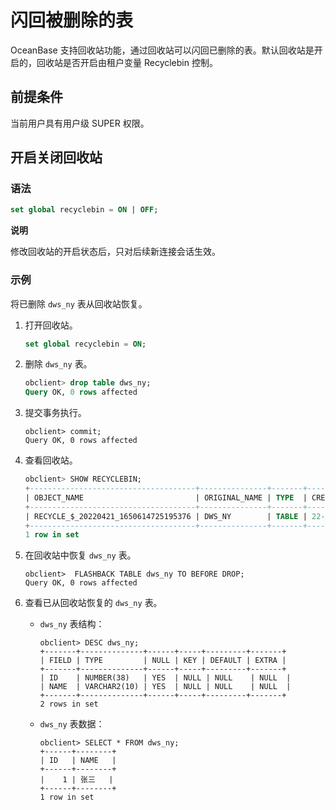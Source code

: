 闪回被删除的表 
============================

OceanBase 支持回收站功能，通过回收站可以闪回已删除的表。默认回收站是开启的，回收站是否开启由租户变量 Recyclebin 控制。

前提条件 
-------------------------

当前用户具有用户级 SUPER 权限。

开启关闭回收站 
----------------------------

### 语法 

```sql
set global recyclebin = ON | OFF;
```


**说明**

修改回收站的开启状态后，只对后续新连接会话生效。

### 示例 

将已删除 `dws_ny` 表从回收站恢复。

1. 打开回收站。

   ```sql
   set global recyclebin = ON;
   ```

   

2. 删除 `dws_ny` 表。

   ```sql
   obclient> drop table dws_ny;
   Query OK, 0 rows affected
   ```

   

3. 提交事务执行。

   ```unknow
   obclient> commit;
   Query OK, 0 rows affected
   ```

   

4. 查看回收站。

   ```sql
   obclient> SHOW RECYCLEBIN;
   +-------------------------------------+---------------+-------+------------------------------+
   | OBJECT_NAME                         | ORIGINAL_NAME | TYPE  | CREATETIME                   |
   +-------------------------------------+---------------+-------+------------------------------+
   | RECYCLE_$_20220421_1650614725195376 | DWS_NY        | TABLE | 22-APR-22 04.05.25.196009 PM |
   +-------------------------------------+---------------+-------+------------------------------+
   1 row in set
   ```

   

5. 在回收站中恢复 `dws_ny` 表。

   ```unknow
   obclient>  FLASHBACK TABLE dws_ny TO BEFORE DROP;
   Query OK, 0 rows affected
   ```

   

6. 查看已从回收站恢复的 `dws_ny` 表。

   * `dws_ny` 表结构：

     ```unknow
     obclient> DESC dws_ny;
     +-------+--------------+------+-----+---------+-------+
     | FIELD | TYPE         | NULL | KEY | DEFAULT | EXTRA |
     +-------+--------------+------+-----+---------+-------+
     | ID    | NUMBER(38)   | YES  | NULL | NULL    | NULL  |
     | NAME  | VARCHAR2(10) | YES  | NULL | NULL    | NULL  |
     +-------+--------------+------+-----+---------+-------+
     2 rows in set
     ```

     
   
   * `dws_ny` 表数据：

     ```unknow
     obclient> SELECT * FROM dws_ny;
     +------+--------+
     | ID   | NAME   |
     +------+--------+
     |    1 | 张三   |
     +------+--------+
     1 row in set
     ```

     
   

   



